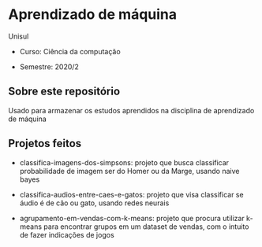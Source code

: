# Aprendizado de máquina

Unisul

- Curso: Ciência da computação

- Semestre: 2020/2

## Sobre este repositório

Usado para armazenar os estudos aprendidos na disciplina de aprendizado de máquina

## Projetos feitos

- classifica-imagens-dos-simpsons: projeto que busca classificar probabilidade de imagem ser do Homer ou da Marge, usando naive bayes

- classifica-audios-entre-caes-e-gatos: projeto que visa classificar se áudio é de cão ou gato, usando redes neurais

- agrupamento-em-vendas-com-k-means: projeto que procura utilizar k-means para encontrar grupos em um dataset de vendas, com o intuito de fazer indicações de jogos

